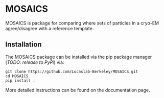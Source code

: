 # MOSAICS

MOSAICS is package for comparing where sets of particles in a cryo-EM agree/disagree with a reference template.

## Installation

The MOSAICS package can be installed via the pip package manager (*TODO: release to PyPi*) via:
<!-- ```
pip install mosaics
```
Or to install from source: -->
```
git clone https://github.com/Lucaslab-Berkeley/MOSAICS.git
cd MOSAICS
pip install .
```

More detailed instructions can be found on the documentation page.

<!-- ## Building Documentation

Sphinx is used to manage and create the documentation for MOSAICS.
Building the documentation requires you to have MOSAICS installed locally with the additional docs requirements.
The documentation page can be build by running
```
pip install -r requirements-docs.txt
cd docs
make html
``` -->

<!-- ## Running code formatting checks (developers/contributors)

MOSAICS uses the pre-commit package to auto-format and ensure all code conforms to the same standards.
If you've just downloaded and built MOSAICS, you will need to first install the formatting hooks:
```
pre-commit install
```
Then, you can run pre-commit against all staged files using,
```
pre-commit run
```
or to run against all files in the repository run,
```
pre-commit run --all-files
``` -->
